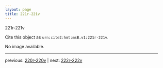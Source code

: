 ```yaml
---
layout: page
title: 221r-221v
---
```


221r-221v

Cite this object as `urn:cite2:hmt:msB.v1:221r-221v`.

No image available. 



---

previous: [220r-220v](../220r-220v/) | next: [222r-222v](../222r-222v/)